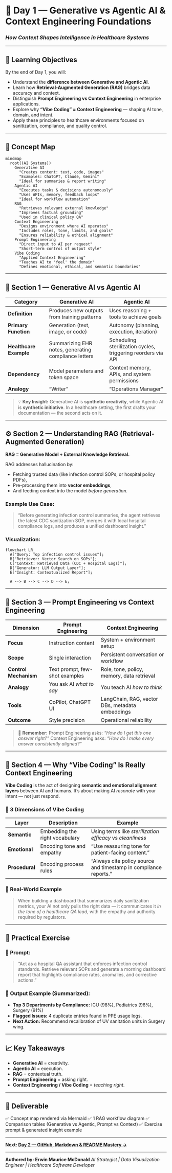 # 🧩 Day 1 — Generative vs Agentic AI & Context Engineering Foundations  
### *How Context Shapes Intelligence in Healthcare Systems*

---

## 🎯 Learning Objectives  

By the end of Day 1, you will:  
- Understand the **difference between Generative and Agentic AI**.  
- Learn how **Retrieval-Augmented Generation (RAG)** bridges data accuracy and context.  
- Distinguish **Prompt Engineering vs Context Engineering** in enterprise applications.  
- Explore why **“Vibe Coding” = Context Engineering** — shaping AI tone, domain, and intent.  
- Apply these principles to healthcare environments focused on sanitization, compliance, and quality control.

---

## 🧠 Concept Map  

```mermaid
mindmap
  root((AI Systems))
    Generative AI
      "Creates content: text, code, images"
      "Examples: ChatGPT, Claude, Gemini"
      "Ideal for summaries & report writing"
    Agentic AI
      "Executes tasks & decisions autonomously"
      "Uses APIs, memory, feedback loops"
      "Ideal for workflow automation"
    RAG
      "Retrieves relevant external knowledge"
      "Improves factual grounding"
      "Used in clinical policy QA"
    Context Engineering
      "Designs environment where AI operates"
      "Includes roles, tone, limits, and goals"
      "Ensures reliability & ethical alignment"
    Prompt Engineering
      "Direct input to AI per request"
      "Short-term control of output style"
    Vibe Coding
      "Applied Context Engineering"
      "Teaches AI to 'feel' the domain"
      "Defines emotional, ethical, and semantic boundaries"
````

---

## 🧬 Section 1 — Generative AI vs Agentic AI

| Category               | Generative AI                                        | Agentic AI                                                   |
| ---------------------- | ---------------------------------------------------- | ------------------------------------------------------------ |
| **Definition**         | Produces new outputs from training patterns          | Uses reasoning + tools to achieve goals                      |
| **Primary Function**   | Generation (text, image, or code)                    | Autonomy (planning, execution, iteration)                    |
| **Healthcare Example** | Summarizing EHR notes, generating compliance letters | Scheduling sterilization cycles, triggering reorders via API |
| **Dependency**         | Model parameters and token space                     | Context memory, APIs, and system permissions                 |
| **Analogy**            | “Writer”                                             | “Operations Manager”                                         |

> 💡 **Key Insight:**
> Generative AI is **synthetic creativity**, while Agentic AI is **synthetic initiative**.
> In a healthcare setting, the first drafts your documentation — the second acts on it.

---

## ⚙️ Section 2 — Understanding RAG (Retrieval-Augmented Generation)

**RAG = Generative Model + External Knowledge Retrieval.**

RAG addresses hallucination by:

* Fetching trusted data (like infection control SOPs, or hospital policy PDFs),
* Pre-processing them into **vector embeddings**,
* And feeding context into the model *before generation.*

### Example Use Case:

> “Before generating infection control summaries, the agent retrieves the latest CDC sanitization SOP, merges it with local hospital compliance logs, and produces a unified dashboard insight.”

### Visualization:

```mermaid
flowchart LR
  A["Query: Top infection control issues"];
  B["Retriever: Vector Search on SOPs"];
  C["Context: Retrieved Data (CDC + Hospital Logs)"];
  D["Generator: LLM Output Layer"];
  E["Insight: Contextualized Report"];

  A --> B --> C --> D --> E;

```

---

## 🧩 Section 3 — Prompt Engineering vs Context Engineering

| Dimension             | Prompt Engineering             | Context Engineering                             |
| --------------------- | ------------------------------ | ----------------------------------------------- |
| **Focus**             | Instruction content            | System + environment setup                      |
| **Scope**             | Single interaction             | Persistent conversation or workflow             |
| **Control Mechanism** | Text prompt, few-shot examples | Role, tone, policy, memory, data retrieval      |
| **Analogy**           | You ask AI *what to say*       | You teach AI *how to think*                     |
| **Tools**             | CoPilot, ChatGPT UI            | LangChain, RAG, vector DBs, metadata embeddings |
| **Outcome**           | Style precision                | Operational reliability                         |

> 🧠 **Remember:**
> Prompt Engineering asks: *“How do I get this one answer right?”*
> Context Engineering asks: *“How do I make every answer consistently aligned?”*

---

## 🎵 Section 4 — Why “Vibe Coding” Is Really Context Engineering

**Vibe Coding** is the act of designing **semantic and emotional alignment layers** between AI and humans.
It’s about making AI *resonate* with your intent — not just respond.

### 🧭 3 Dimensions of Vibe Coding

| Layer          | Description                    | Example                                                          |
| -------------- | ------------------------------ | ---------------------------------------------------------------- |
| **Semantic**   | Embedding the right vocabulary | Using terms like *sterilization efficacy* vs *cleanliness*       |
| **Emotional**  | Encoding tone and empathy      | “Use reassuring tone for patient-facing content.”                |
| **Procedural** | Encoding process rules         | “Always cite policy source and timestamp in compliance reports.” |

### 🧩 Real-World Example

> When building a dashboard that summarizes daily sanitization metrics, your AI not only pulls the right data — it communicates it *in the tone of a healthcare QA lead*, with the empathy and authority required by regulators.

---

## 💬 Practical Exercise

### 🧠 Prompt:

> “Act as a hospital QA assistant that enforces infection control standards. Retrieve relevant SOPs and generate a morning dashboard report that highlights compliance rates, anomalies, and corrective actions.”

### 🧾 Output Example (Summarized):

* **Top 3 Departments by Compliance:** ICU (98%), Pediatrics (96%), Surgery (91%)
* **Flagged Issues:** 4 duplicate entries found in PPE usage logs.
* **Next Action:** Recommend recalibration of UV sanitation units in Surgery wing.

---

## 📈 Key Takeaways

* **Generative AI** = creativity.
* **Agentic AI** = execution.
* **RAG** = contextual truth.
* **Prompt Engineering** = asking right.
* **Context Engineering / Vibe Coding** = *teaching right*.

---

## 🧰 Deliverable

✅ Concept map rendered via Mermaid
✅ 1 RAG workflow diagram
✅ Comparison tables (Generative vs Agentic, Prompt vs Context)
✅ Exercise prompt & generated insight example

---

**Next: [Day 2 — GitHub, Markdown & README Mastery →](Day2_GitHub_README_Badges.md)**

---

**Authored by:**
**Erwin Maurice McDonald**
*AI Strategist | Data Visualization Engineer | Healthcare Software Developer*


```
